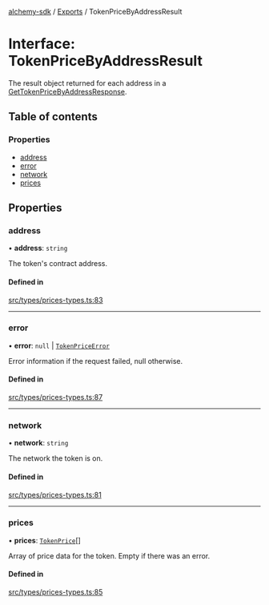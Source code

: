 [alchemy-sdk](../README.md) / [Exports](../modules.md) / TokenPriceByAddressResult

# Interface: TokenPriceByAddressResult

The result object returned for each address in a
[GetTokenPriceByAddressResponse](GetTokenPriceByAddressResponse.md).

## Table of contents

### Properties

- [address](TokenPriceByAddressResult.md#address)
- [error](TokenPriceByAddressResult.md#error)
- [network](TokenPriceByAddressResult.md#network)
- [prices](TokenPriceByAddressResult.md#prices)

## Properties

### address

• **address**: `string`

The token's contract address.

#### Defined in

[src/types/prices-types.ts:83](https://github.com/alchemyplatform/alchemy-sdk-js/blob/fb68bb4a/src/types/prices-types.ts#L83)

___

### error

• **error**: ``null`` \| [`TokenPriceError`](TokenPriceError.md)

Error information if the request failed, null otherwise.

#### Defined in

[src/types/prices-types.ts:87](https://github.com/alchemyplatform/alchemy-sdk-js/blob/fb68bb4a/src/types/prices-types.ts#L87)

___

### network

• **network**: `string`

The network the token is on.

#### Defined in

[src/types/prices-types.ts:81](https://github.com/alchemyplatform/alchemy-sdk-js/blob/fb68bb4a/src/types/prices-types.ts#L81)

___

### prices

• **prices**: [`TokenPrice`](TokenPrice.md)[]

Array of price data for the token. Empty if there was an error.

#### Defined in

[src/types/prices-types.ts:85](https://github.com/alchemyplatform/alchemy-sdk-js/blob/fb68bb4a/src/types/prices-types.ts#L85)
